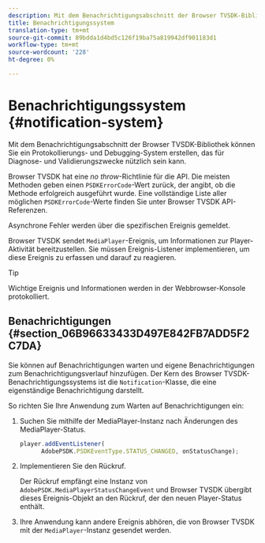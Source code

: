 ```yaml
---
description: Mit dem Benachrichtigungsabschnitt der Browser TVSDK-Bibliothek können Sie ein Protokollierungs- und Debugging-System erstellen, das für Diagnose- und Validierungszwecke nützlich sein kann.
title: Benachrichtigungssystem
translation-type: tm+mt
source-git-commit: 89bdda1d4bd5c126f19ba75a819942df901183d1
workflow-type: tm+mt
source-wordcount: '228'
ht-degree: 0%

---
```



# Benachrichtigungssystem {#notification-system}

Mit dem Benachrichtigungsabschnitt der Browser TVSDK-Bibliothek können Sie ein Protokollierungs- und Debugging-System erstellen, das für Diagnose- und Validierungszwecke nützlich sein kann.

<!--<a id="section_EC5DBE8DDA434B70A01FA2F3EF4618BD"></a>-->

Browser TVSDK hat eine *no throw*-Richtlinie für die API. Die meisten Methoden geben einen `PSDKErrorCode`-Wert zurück, der angibt, ob die Methode erfolgreich ausgeführt wurde. Eine vollständige Liste aller möglichen `PSDKErrorCode`-Werte finden Sie unter Browser TVSDK API-Referenzen.

Asynchrone Fehler werden über die spezifischen Ereignis gemeldet.

Browser TVSDK sendet `MediaPlayer`-Ereignis, um Informationen zur Player-Aktivität bereitzustellen. Sie müssen Ereignis-Listener implementieren, um diese Ereignis zu erfassen und darauf zu reagieren.

>[!TIP]
>
>Wichtige Ereignis und Informationen werden in der Webbrowser-Konsole protokolliert.

## Benachrichtigungen {#section_06B96633433D497E842FB7ADD5F2C7DA}

Sie können auf Benachrichtigungen warten und eigene Benachrichtigungen zum Benachrichtigungsverlauf hinzufügen. Der Kern des Browser TVSDK-Benachrichtigungssystems ist die `Notification`-Klasse, die eine eigenständige Benachrichtigung darstellt.

So richten Sie Ihre Anwendung zum Warten auf Benachrichtigungen ein:

1. Suchen Sie mithilfe der MediaPlayer-Instanz nach Änderungen des MediaPlayer-Status.

   ```js
   player.addEventListener( 
         AdobePSDK.PSDKEventType.STATUS_CHANGED, onStatusChange);
   ```

1. Implementieren Sie den Rückruf.

   Der Rückruf empfängt eine Instanz von `AdobePSDK.MediaPlayerStatusChangeEvent` und Browser TVSDK übergibt dieses Ereignis-Objekt an den Rückruf, der den neuen Player-Status enthält.
1. Ihre Anwendung kann andere Ereignis abhören, die von Browser TVSDK mit der `MediaPlayer`-Instanz gesendet werden.

